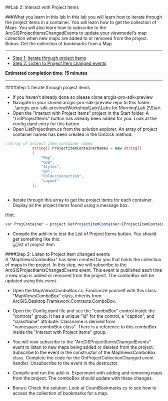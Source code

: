 ##Lab 2: Interact with Project Items 

###What you learn in this lab
In this lab you will learn how to iterate through the project items in a container. You will learn how to get the collection of Maps. You will also learn how to subscribe to the ArcGISProjectItemsChangedEvents to update your viewmodel's map collection when new maps are added to or removed from the project. Bobus: Get the collection of bookmarks from a Map

*******

* [Step 1: Iterate through project items](#step-1-iterate-through-project-items)
* [Step 2: Listen to Project Item changed events](#step-2-listen-to-project-item-changed-events)

**Estimated completion time: 15 minutes**

****

####Step 1: Iterate through project items
* If you haven't already done so please clone arcgis-pro-sdk-preview  
* Navigate in your cloned arcgis-pro-sdk-preview repo to this folder:  
  ..\arcgis-pro-sdk-preview\Workshop\Labs\Labs for Morning\Lab 2\Start 
* Open the "Interact with Project Items" project in the Start folder. A "ListProjectItems" button has already been added for you. Look at the config.daml entry for this button.
* Open ListProjectItem.cs from the solution explorer. An array of project container names has been created in the OnClick method.

```c#
//Array of project item container names
            string[] ProjectItemContainerNames = new string[]
            {
                "Map",
                "GDB",
                "Styles",
                "GP",
                "FolderConnection",
                "Layout"                  
            };
            
```
* Iterate through this array to get the project items for each container.  Display all the project items found using a message box.

Hint:
```c#
var ProjContainer = project.GetProjectItemContainer<IProjectItemContainer>("Project Container Name");
```
* Compile the add-in to test the List of Project Items button. You should get something like this:  
![list of project item](https://github.com/UmaHarano/my-test-repo/tree/master/images/Lab2/list-of-project-items.png)


####Step 2: Listen to Project Item changed events  
A "MapViewsComboBox" has been created for you that holds the collection of maps in the project.  In this step, we will  subscribe to the ArcGISProjectItemsChangedEvents event. This event is published each time a new map is added or removed from the project. The comboBox will be updated using this event. 

* Open the MapViewsComboBox.cs. Familiarize yourself with this class. "MapViewsComboBox" class, inherits from  ArcGIS.Desktop.Framework.Contracts.ComboBox. 

* Open the Config.daml file and see the "comboBox" control inside the "controls" group.  It has a unique "id" for the control, a "caption", and "className" attribute. Classname is derived from "namespace.comboBox class". There is a reference to this comboBox inside the "Interact with Project Items" group.

* You will now subscribe to the "ArcGISProjectItemsChangedEvents" event to listen to new maps being added or deleted from the project.  Subscribe to the event in the constructor of the MapViewsComboBox class. Complete the code for the OnProjectCollectionChanged event handler. Unsubscribe to the event in the destructor.  

* Compile and run the add-in. Experiment with adding and removing maps from the project. The comboBox should update with these changes.

* Bonus: Check the solution. Look at CountBookmarks.cs to see how to access the collection of bookmarks for a map. 


